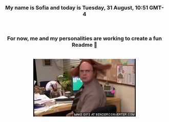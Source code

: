 


<div align="center">
<h3 >My name is Sofia and today is Tuesday, 31 August, 10:51 GMT-4</h3><br>
<h3 >For now, me and my personalities are working to create a fun Readme 👋
</h3><br>
<img src='img/dwight.gif' alt='working...'/>
</div>
